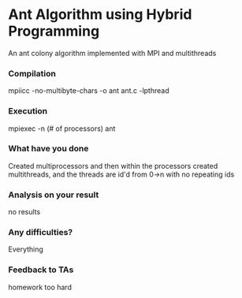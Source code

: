 # Ant Algorithm using Hybrid Programming
An ant colony algorithm implemented with MPI and multithreads

### Compilation
mpiicc -no-multibyte-chars -o ant ant.c -lpthread

### Execution
mpiexec -n (# of processors) ant

### What have you done
Created multiprocessors and then within the processors created multithreads, and the threads are id'd from 0->n with no repeating ids


### Analysis on your result
no results

### Any difficulties?
Everything

### Feedback to TAs
homework too hard
